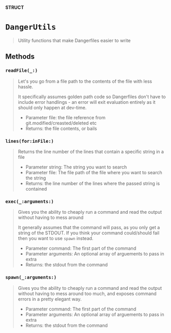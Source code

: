 **STRUCT**

# `DangerUtils`

> Utility functions that make Dangerfiles easier to write

## Methods
### `readFile(_:)`

> Let's you go from a file path to the contents of the file
> with less hassle.
>
> It specifically assumes golden path code so Dangerfiles
> don't have to include error handlings - an error will
> exit evaluation entirely as it should only happen at dev-time.
>
> - Parameter file: the file reference from git.modified/creasted/deleted etc
> - Returns: the file contents, or bails

### `lines(for:inFile:)`

> Returns the line number of the lines that contain a specific string in a file
>
> - Parameter string: The string you want to search
> - Parameter file: The file path of the file where you want to search the string
> - Returns: the line number of the lines where the passed string is contained

### `exec(_:arguments:)`

> Gives you the ability to cheaply run a command and read the
> output without having to mess around
>
> It generally assumes that the command will pass, as you only get
> a string of the STDOUT. If you think your command could/should fail
> then you want to use `spawn` instead.
>
> - Parameter command: The first part of the command
> - Parameter arguments: An optional array of arguements to pass in extra
> - Returns: the stdout from the command

### `spawn(_:arguments:)`

> Gives you the ability to cheaply run a command and read the
> output without having to mess around too much, and exposes
> command errors in a pretty elegant way.
>
> - Parameter command: The first part of the command
> - Parameter arguments: An optional array of arguements to pass in extra
> - Returns: the stdout from the command
